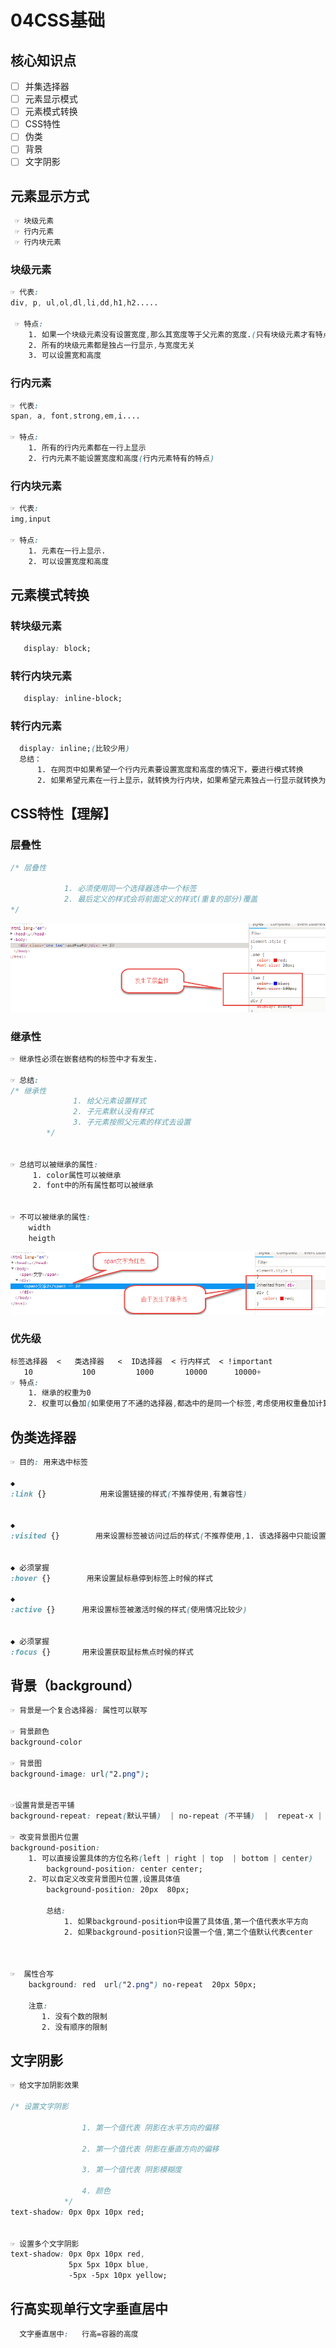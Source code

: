 # 04CSS基础

## 核心知识点

- [ ] 并集选择器
- [ ] 元素显示模式
- [ ] 元素模式转换
- [ ] CSS特性
- [ ] 伪类
- [ ] 背景
- [ ] 文字阴影

## 元素显示方式 

```css
 ☞ 块级元素
 ☞ 行内元素
 ☞ 行内块元素
```

### 块级元素

```css
☞ 代表:
div, p, ul,ol,dl,li,dd,h1,h2.....

 ☞ 特点:
	1. 如果一个块级元素没有设置宽度,那么其宽度等于父元素的宽度.(只有块级元素才有特点)
	2. 所有的块级元素都是独占一行显示,与宽度无关
	3. 可以设置宽和高度
```

### 行内元素

```css
☞ 代表:
span, a, font,strong,em,i....

☞ 特点:
  	1. 所有的行内元素都在一行上显示
	2. 行内元素不能设置宽度和高度(行内元素特有的特点)
```

### 行内块元素

```css
☞ 代表:
img,input 

☞ 特点:
	1. 元素在一行上显示.
    2. 可以设置宽度和高度
```

## 元素模式转换

### 转块级元素

```css
   display: block;
```

### 转行内块元素

```css
   display: inline-block;
```

### 转行内元素

```css
  display: inline;(比较少用)
  总结：
	  1. 在网页中如果希望一个行内元素要设置宽度和高度的情况下，要进行模式转换
	  2. 如果希望元素在一行上显示，就转换为行内块，如果希望元素独占一行显示就转换为块级元素
```

## CSS特性【理解】

### 层叠性

```css
/* 层叠性 

			1. 必须使用同一个选择器选中一个标签
			2. 最后定义的样式会将前面定义的样式(重复的部分)覆盖
*/
```

![1533525609281](assets/1533525609281.png)

### 继承性

```css
☞ 继承性必须在嵌套结构的标签中才有发生.

☞ 总结:
/* 继承性 
			  1. 给父元素设置样式
			  2. 子元素默认没有样式
			  3. 子元素按照父元素的样式去设置
		*/


☞ 总结可以被继承的属性:
	 1. color属性可以被继承
	 2. font中的所有属性都可以被继承


☞ 不可以被继承的属性:
	width
	heigth
```

![1533525626248](assets/1533525626248.png)

### 优先级

```css
标签选择器  <   类选择器   <  ID选择器  < 行内样式  < !important
   10			100		    1000       10000      10000+
☞ 特点:
	1. 继承的权重为0
	2. 权重可以叠加(如果使用了不通的选择器,都选中的是同一个标签,考虑使用权重叠加计算解决)
```

## 伪类选择器

```css
☞ 目的: 用来选中标签

◆
:link {}            用来设置链接的样式(不推荐使用,有兼容性)


◆
:visited {}		   用来设置标签被访问过后的样式(不推荐使用,1. 该选择器中只能设置与颜色相关的属性 2. 有浏览器缓存问题)


◆ 必须掌握
:hover {}		 用来设置鼠标悬停到标签上时候的样式

◆
:active {}		用来设置标签被激活时候的样式(使用情况比较少)


◆ 必须掌握
:focus {}		用来设置获取鼠标焦点时候的样式
```

## 背景（background）

```css
☞ 背景是一个复合选择器: 属性可以联写

☞ 背景颜色
background-color

☞ 背景图
background-image: url("2.png");


☞设置背景是否平铺
background-repeat: repeat(默认平铺)  | no-repeat (不平铺)  |  repeat-x |  repeat-y

☞ 改变背景图片位置
background-position:
	1. 可以直接设置具体的方位名称(left | right | top  | bottom | center)
		background-position: center center;
	2. 可以自定义改变背景图片位置,设置具体值
		background-position: 20px  80px;

		总结:
			1. 如果background-position中设置了具体值,第一个值代表水平方向
			2. 如果background-position只设置一个值,第二个值默认代表center



☞  属性合写
	background: red  url("2.png") no-repeat  20px 50px;

	注意:
	   1. 没有个数的限制
	   2. 没有顺序的限制
```

## 文字阴影

```css
☞ 给文字加阴影效果

/* 设置文字阴影 

				1. 第一个值代表 阴影在水平方向的偏移

				2. 第一个值代表 阴影在垂直方向的偏移

				3. 第一个值代表 阴影模糊度

				4. 颜色
			*/
text-shadow: 0px 0px 10px red;


☞ 设置多个文字阴影
text-shadow: 0px 0px 10px red,
			 5px 5px 10px blue,
		     -5px -5px 10px yellow;
```

## 行高实现单行文字垂直居中

```css
  文字垂直居中:   行高=容器的高度
```

